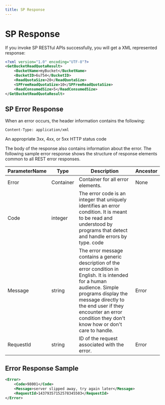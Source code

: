 ```yaml
---
title: SP Response
---
```


# SP Response

If you invoke SP RESTful APIs successfully, you will get a XML represented response:

```xml
<?xml version="1.0" encoding="UTF-8"?>
<GetBucketReadQuotaResult>
    <BucketName>myBucket</BucketName>
    <BucketID>6u754</BucketID>
    <ReadQuotaSize>20</ReadQuotaSize>
    <SPFreeReadQuotaSize>10</SPFreeReadQuotaSize>
    <ReadConsumedSize>5</ReadConsumedSize>
</GetBucketReadQuotaResult>
```

## SP Error Response

When an error occurs, the header information contains the following:

```shell
Content-Type: application/xml
```

An appropriate 3xx, 4xx, or 5xx HTTP status code

The body of the response also contains information about the error. The following sample error response shows the structure of response elements common to all REST error responses.

| ParameterName | Type      | Description                                                                                                                                                                                                                                                             | Ancestor |
| ------------- | --------- | ----------------------------------------------------------------------------------------------------------------------------------------------------------------------------------------------------------------------------------------------------------------------- | -------- |
| Error         | Container | Container for all error elements.                                                                                                                                                                                                                                       | None     |
| Code          | integer   | The error code is an integer that uniquely identifies an error condition. It is meant to be read and understood by programs that detect and handle errors by type.  code                                                                                                |          |
| Message       | string    | The error message contains a generic description of the error condition in English. It is intended for a human audience. Simple programs display the message directly to the end user if they encounter an error condition they don't know how or don't care to handle. | Error    |
| RequestId     | string    | ID of the request associated with the error.                                                                                                                                                                                                                            | Error    |

## Error Response Sample

```xml
<Error>
    <Code>98001</Code>
    <Message>server slipped away, try again later</Message>
    <RequestId>14379357152578345503</RequestId>
</Error>
```
